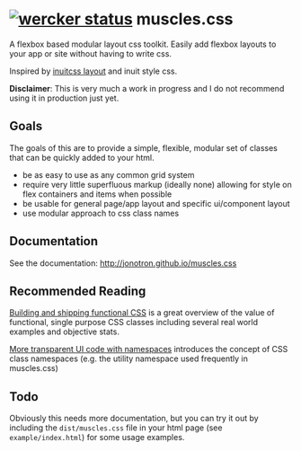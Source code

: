 [![wercker status](https://app.wercker.com/status/83e89681dd1417c2535c3573b30f2579/s/master "wercker status")](https://app.wercker.com/project/bykey/83e89681dd1417c2535c3573b30f2579)
muscles.css
===========

A flexbox based modular layout css toolkit. Easily add flexbox layouts to your
app or site without having to write css.

Inspired by [inuitcss layout](https://github.com/inuitcss/objects.layout) and
inuit style css.

**Disclaimer**: This is very much a work in progress and I do not recommend
using it in production just yet.

Goals
-----

The goals of this are to provide a simple, flexible, modular set of classes
that can be quickly added to your html. 

* be as easy to use as any common grid system
* require very little superfluous markup (ideally none) allowing for style on 
  flex containers and items when possible
* be usable for general page/app layout and specific ui/component layout
* use modular approach to css class names

Documentation
-------------

See the documentation: http://jonotron.github.io/muscles.css

Recommended Reading
-------------------

[Building and shipping functional CSS](https://blog.colepeters.com/building-and-shipping-functional-css/) is a great overview of the value of functional, single purpose CSS classes including several real world examples and objective stats.

[More transparent UI code with namespaces](http://csswizardry.com/2015/03/more-transparent-ui-code-with-namespaces/) introduces the concept of CSS class namespaces (e.g. the utility namespace used frequently in muscles.css)

Todo
----

Obviously this needs more documentation, but you can try it out by including
the `dist/muscles.css` file in your html page (see `example/index.html`) for
some usage examples.
